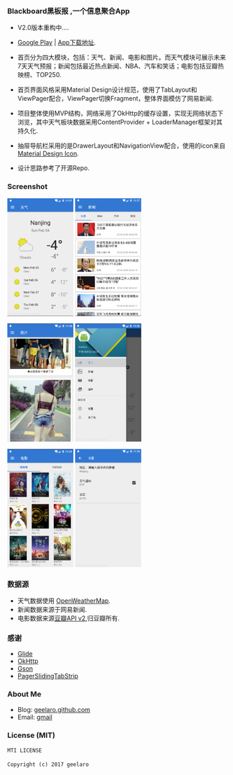 ### Blackboard黑板报 ,一个信息聚合App
- V2.0版本重构中....

- [Google Play](https://play.google.com/store/apps/details?id=com.geelaro.blackboard) | [App下载地址](https://github.com/geelaro/Blackboard/releases).  

- 首页分为四大模块，包括：天气、新闻、电影和图片。而天气模块可展示未来7天天气预报；新闻包括最近热点新闻、NBA、汽车和笑话；电影包括豆瓣热映榜、TOP250.

- 首页界面风格采用Material Design设计规范，使用了TabLayout和ViewPager配合，ViewPager切换Fragment，整体界面模仿了网易新闻.

- 项目整体使用MVP结构，网络采用了OkHttp的缓存设置，实现无网络状态下浏览，其中天气板块数据采用ContentProvider + LoaderManager框架对其持久化.

- 抽屉导航栏采用的是DrawerLayout和NavigationView配合，使用的icon来自[Material Design Icon](https://material.io/icons/).

- 设计思路参考了开源Repo.

### Screenshot

<a href="screenshot/weather.png"><img src="screenshot/weather.png" width="30%"/></a> <a href="screenshot/news.png"><img src="screenshot/news.png" width="30%"/></a>

<a href="screenshot/images.png"><img src="screenshot/images.png" width="30%"/></a> <a href="screenshot/nav.png"><img src="screenshot/nav.png" width="30%"/></a>

<a href="screenshot/movies.png"><img src="screenshot/movies.png" width="30%"/></a> <a href="screenshot/settings.png"><img src="screenshot/settings.png" width="30%"/></a>


### 数据源
- 天气数据使用 [OpenWeatherMap](http://openweathermap.org/).
- 新闻数据来源于网易新闻.
- 电影数据来源[豆瓣API v2](https://developers.douban.com/wiki/?title=api_v2),归豆瓣所有.

### 感谢
- [Glide](https://github.com/bumptech/glide)
- [OkHttp](https://github.com/square/okhttp)
- [Gson](https://github.com/google/gson)
- [PagerSlidingTabStrip](https://github.com/astuetz/PagerSlidingTabStrip)

### About Me
- Blog: [geelaro.github.com](http://geelaro.github.com)
- Email: [gmail](mailto:geelaro.li@gmail.com)

### License (MIT)

```
MTI LICENSE

Copyright (c) 2017 geelaro
```
